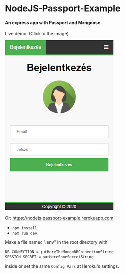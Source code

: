 # NodeJS-Passport-Example
#### An express app with Passport and Mongoose.
Live demo: (Click to the image)

[![Screenshot](screenshot.png?raw=true "Passport-Example")](https://nodejs-passport-example.herokuapp.com)

Or: https://nodejs-passport-example.herokuapp.com

- `npm install`
- `npm run dev`

Make a file named ".env" in the root directory with
```
DB_CONNECTION = putHereTheMongoDBConnectionString
SESSION_SECRET = putHereSomeSecretString
```
inside or set the same `Config Vars` at Heroku's settings.
